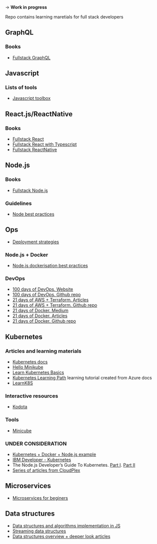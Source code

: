 -> **Work in progress**

Repo contains learning maretials for full stack developers

## GraphQL

### Books
- [Fullstack GraphQL](https://www.newline.co/fullstack-graphql)

## Javascript

### Lists of tools
- [Javascript toolbox](http://danburzo.github.io/toolbox/)

## React.js/ReactNative

### Books
- [Fullstack React](https://www.newline.co/fullstack-react)
- [Fullstack React with Typescript](https://www.newline.co/fullstack-react-with-typescript)
- [Fullstack ReactNative](https://www.newline.co/fullstack-react-native/)

## Node.js

### Books
- [Fullstack Node.js](https://www.newline.co/fullstack-nodejs)

### Guidelines
- [Node best practices](https://github.com/goldbergyoni/nodebestpractices)

## Ops
- [Deployment strategies](https://thenewstack.io/deployment-strategies/)

### Node.js + Docker
- [Node.js dockerisation best practices](https://github.com/nodejs/docker-node/blob/master/docs/BestPractices.md)

### DevOps
- [100 days of DevOps. Website](http://100daysofdevops.com)
- [100 days of DevOps. Github repo](https://github.com/100daysofdevops/100daysofdevops)
- [21 days of AWS + Terraform. Articles](http://100daysofdevops.com/category/21_days_aws_using_terraform/)
- [21 days of AWS + Terraform. Github repo](https://github.com/100daysofdevops/21_days_of_aws_using_terraform)
- [21 days of Docker. Medium](https://medium.com/@devopslearning/21-days-of-docker-day-21-25875a8e3232)
- [21 days of Docker. Articles](http://100daysofdevops.com/21-days-of-docker-day-21/)
- [21 days of Docker. Github repo](https://github.com/100daysofdevops/21_Days_of_Docker)

## Kubernetes

### Articles and learning materials
- [Kubernetes docs](https://kubernetes.io/)
- [Hello Minikube](https://kubernetes.io/docs/tutorials/hello-minikube/)
- [Learn Kubernetes Basics](https://kubernetes.io/docs/tutorials/kubernetes-basics/)
- [Kubernetes Learning Path](https://azure.microsoft.com/mediahandler/files/resourcefiles/kubernetes-learning-path/Kubernetes%20Learning%20Path%20version%201.0.pdf) learning tutorial created from Azure docs
- [LearnK8S](https://learnk8s.io/)

### Interactive resources
- [Kodota](https://www.katacoda.com/)

### Tools
- [Minicube](https://minikube.sigs.k8s.io/docs/)

### UNDER CONSIDERATION
- [Kubernetes + Docker + Node.js example](https://github.com/nodejs/docker-node/blob/master/docs/BestPractices.md)
- [IBM Developer - Kubernetes](https://developer.ibm.com/components/kubernetes/)
- The Node.js Developer’s Guide To Kubernetes. [Part I](https://cloudplex.io/tutorial/the-node-js-developers-guide-to-kubernetes-part-i/). [Part II](https://cloudplex.io/tutorial/the-node-js-developers-guide-to-kubernetes-part-ii/)
- [Series of articles from CloudPlex](https://cloudplex.io/blog/)

## Microservices
- [Microservices for beginers](https://developer.ibm.com/videos/microservices-for-beginners/)

## Data structures
- [Data structures and algorithms implementation in JS](https://github.com/trekhleb/javascript-algorithms)
- [Streaming data structures](https://gist.github.com/debasishg/8172796)
- [Data structures overview + deeper look articles](https://www.geeksforgeeks.org/data-structures/)
